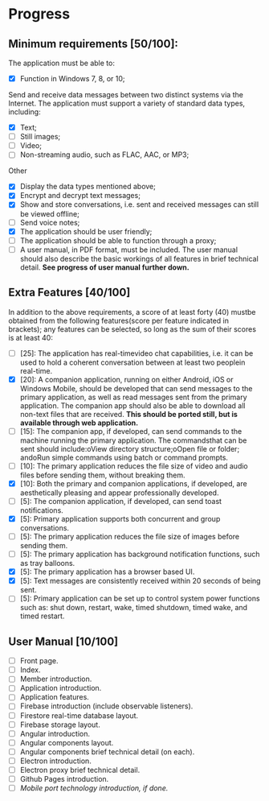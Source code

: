 # Progress

## Minimum requirements [50/100]:

The application must be able to:
- [x] Function in Windows 7, 8, or 10;

Send  and  receive  data  messages  between  two  distinct  systems via  the  Internet.  The application must support a variety of standard data types, including:
- [x] Text;
- [ ] Still images;
- [ ] Video;
- [ ] Non-streaming audio, such as FLAC, AAC, or MP3;

Other
- [x] Display the data types mentioned above;
- [x] Encrypt and decrypt text messages;
- [x] Show and store conversations, i.e. sent and received messages can still be viewed offline;
- [ ] Send voice notes;
- [x] The application should be user friendly;
- [ ] The application should be able to function through a proxy;
- [ ] A  user  manual,  in  PDF  format, must be included. The user manual should also describe the basic workings of all features in brief technical detail. **See progress of user manual further down.**

## Extra Features [40/100]

In addition to the above requirements, a score of at least forty (40) mustbe obtained from the following features(score per feature indicated in brackets); any features can be selected, so long as the sum of their scores is at least 40:

- [ ] [25]:  The  application  has real-timevideo  chat  capabilities,  i.e.  it  can  be  used  to hold  a  coherent conversation between at least two peoplein real-time.
- [x] [20]: A companion  application,  running  on  either  Android,  iOS  or  Windows  Mobile,  should be developed that can send messages to the primary application, as well as read messages sent from the primary application. The companion app should also be able to download all non-text files that are received. **This should be ported still, but is available through web application.**
- [ ] [15]: The  companion  app,  if  developed, can  send  commands  to  the  machine running  the  primary application. The commandsthat can be sent should include:oView directory structure;oOpen file or folder; andoRun simple commands using batch or command prompts.
- [ ] [10]: The primary  application  reduces  the  file  size  of  video  and audio  files  before  sending  them, without breaking them.
- [x] [10]: Both the  primary  and  companion  applications, if  developed,  are  aesthetically  pleasing  and appear professionally developed.
- [ ] [5]: The companion application, if developed, can send toast notifications. 
- [x] [5]: Primary application supports both concurrent and group conversations. 
- [ ] [5]: The primary application reduces the file size of images before sending them. 
- [ ] [5]: The primary application has background notification functions, such as tray balloons.
- [x] [5]: The primary application has a browser based UI.
- [x] [5]: Text messages are consistently received within 20 seconds of being sent.
- [ ] [5]: Primary application can be set up to control system power functions such as: shut down, restart, wake, timed shutdown, timed wake, and timed restart.

## User Manual [10/100]

- [ ] Front page.
- [ ] Index.
- [ ] Member introduction.
- [ ] Application introduction.
- [ ] Application features.
- [ ] Firebase introduction (include observable listeners).
- [ ] Firestore real-time database layout. 
- [ ] Firebase storage layout. 
- [ ] Angular introduction.
- [ ] Angular components layout.
- [ ] Angular components brief technical detail (on each).
- [ ] Electron introduction.
- [ ] Electron proxy brief technical detail.
- [ ] Github Pages introduction.
- [ ] *Mobile port technology introduction, if done.*
